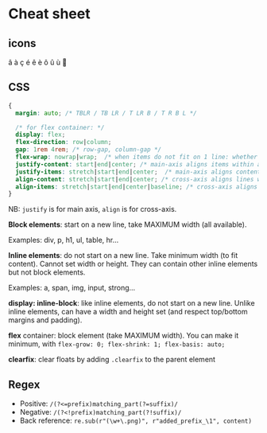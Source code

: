 # Cheat sheet

## icons

â à ç é ê è ô û ù 🙂

## CSS

```css
{
  margin: auto; /* TBLR / TB LR / T LR B / T R B L */

  /* for flex container: */
  display: flex;
  flex-direction: row|column;
  gap: 1rem 4rem; /* row-gap, column-gap */
  flex-wrap: nowrap|wrap;  /* when items do not fit on 1 line: whether to start a new line  */
  justify-content: start|end|center; /* main-axis aligns items within a line */
  justify-items: stretch|start|end|center;  /* main-axis aligns content of each item (within the item box). Same as setting justify-self on each item */
  align-content: stretch|start|end|center; /* cross-axis aligns lines within the flex container, if cross-axis size (e.g. height) > content */
  align-items: stretch|start|end|center|baseline; /* cross-axis aligns items within a line. stretch: if flex container height is set: will set items' default height. Same as setting align-self on each item */
}
```

NB: `justify` is for main axis, `align` is for cross-axis.

**Block elements**: start on a new line, take MAXIMUM width (all available).

Examples: div, p, h1, ul, table, hr...

**Inline elements**: do not start on a new line. Take minimum width (to fit content). Cannot set width or height. They can contain other inline elements but not block elements.

Examples: a, span, img, input, strong...

**display: inline-block**: like inline elements, do not start on a new line. Unlike inline elements, can have a width and height set (and respect top/bottom margins and padding).

**flex** container: block element (take MAXIMUM width). You can make it minimum, with `flex-grow: 0; flex-shrink: 1; flex-basis: auto;`

**clearfix**: clear floats by adding `.clearfix` to the parent element

## Regex

- Positive: `/(?<=prefix)matching_part(?=suffix)/`
- Negative: `/(?<!prefix)matching_part(?!suffix)/`
- Back reference: `re.sub(r"(\w+\.png)", r"added_prefix_\1", content)`
